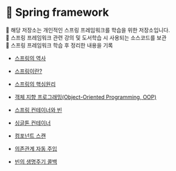 # 🌿 Spring framework
📍 해당 저장소는 개인적인 스프링 프레임워크를 학습을 위한 저장소입니다.  
📍 스프링 프레임워크 관련 강의 및 도서학습 시 사용되는 소스코드를 보관  
📍 스프링 프레임워크 학습 후 정리한 내용을 기록  

- [스프링의 역사](md/HistoryOfSpring/README.md)

- [스프링이란?](md/WhatIsASpring%3F/README.md) 

- [스프링의 핵심원리](md/TheCorePrincipleOfSpring/README.md)

- [객체 지향 프로그래밍(Object-Oriented Programming, OOP)](md/ObjectOrientedProgramming/README.md)

- [스프링 컨테이너와 빈](md/SpringContainerAndBean/README.md)

- [싱글톤 컨테이너](md/SingletonContainer/README.md)

- [컴포넌트 스캔](md/ComponentScan/README.md)

- [의존관계 자동 주입](md/AutoInjectingDependencies/README.md)

- [빈의 생명주기 콜백](md/BeanLifecyleCallback/README.md)